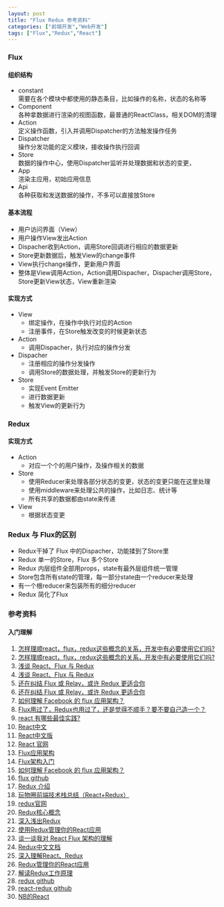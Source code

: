 ```yaml
---
layout: post
title: "Flux Redux 参考资料"
categories: ["前端开发","Web开发"]
tags: ["Flux","Redux","React"]
---
```


### Flux

#### 组织结构
- constant    
  需要在各个模块中都使用的静态条目，比如操作的名称，状态的名称等
- Component   
  各种拿数据进行渲染的视图函数，最普通的ReactClass，相关DOM的清理
- Action   
  定义操作函数，引入并调用Dispatcher的方法触发操作任务
- Dispatcher  
  操作分发功能的定义模块，接收操作执行回调
- Store  
  数据的操作中心，使用Dispatcher监听并处理数据和状态的变更，
- App  
  渲染主应用，初始应用信息
- Api  
  各种获取和发送数据的操作，不多可以直接放Store

#### 基本流程 
- 用户访问界面（View）
- 用户操作View发出Action
- Dispacher收到Action，调用Store回调进行相应的数据更新
- Store更新数据后，触发View的change事件
- View执行change操作，更新用户界面
- 整体是View调用Action，Action调用Dispacher，Dispacher调用Store，Store更新View状态，View重新渲染

#### 实现方式
- View
  - 绑定操作，在操作中执行对应的Action 
  - 注册事件，在Store触发改变的时候更新状态
- Action
  - 调用Dispacher，执行对应的操作分发
- Dispacher
  - 注册相应的操作分发操作
  - 调用Store的数据处理，并触发Store的更新行为
- Store
  - 实现Event Emitter
  - 进行数据更新
  - 触发View的更新行为


### Redux

#### 实现方式 
- Action
  - 对应一个个的用户操作，及操作相关的数据
- Store
  - 使用Reducer来处理各部分状态的变更，状态的变更只能在这里处理
  - 使用middleware来处理公共的操作，比如日志、统计等
  - 所有共享的数据都由state来传递
- View
  - 根据状态变更

### Redux 与 Flux的区别
- Redux干掉了 Flux 中的Dispacher，功能揉到了Store里
- Redux 单一的Store，Flux 多个Store
- Redux 内层组件全部用props，state有最外层组件统一管理
- Store包含所有state的管理，每一部分state由一个reducer来处理
- 有一个根reducer来包装所有的细分reducer
- Redux 简化了Flux




### 参考资料

####  入门理解

1. [怎样理顺react，flux，redux这些概念的关系，开发中有必要使用它们吗?](http://gold.xitu.io/entry/576cb79a2e958a0078d08b67)
2. [怎样理顺react，flux，redux这些概念的关系，开发中有必要使用它们吗?](https://www.zhihu.com/question/47686258)
3. [浅谈 React、Flux 与 Redux](http://www.tuicool.com/articles/3AFJNbj)
4. [浅谈 React、Flux 与 Redux](http://imweb.io/topic/57711e37f0a5487b05f325b5?utm_source=tuicool&utm_medium=referral)
5. [还在纠结 Flux 或 Relay，或许 Redux 更适合你](https://segmentfault.com/a/119000000309989)
6. [还在纠结 Flux 或 Relay，或许 Redux 更适合你](http://ruby-china.org/topics/26944)
7. [如何理解 Facebook 的 flux 应用架构？](https://www.zhihu.com/question/33864532?sort=created)
8. [Flux用过了，Redux也用过了，还是觉得不顺手？要不要自己造一个？](http://www.open-open.com/news/view/1877fc8)
9. [react 有哪些最佳实践?](https://www.zhihu.com/question/36516604)
10. [React中文](http://reactjs.cn/)
11. [React中文版](http://wiki.jikexueyuan.com/project/react/)
12. [React 官网](https://facebook.github.io/react/)
13. [Flux应用架构](http://reactjs.cn/react/docs/flux-overview.html)
14. [Flux架构入门](http://www.ruanyifeng.com/blog/2016/01/flux.html)
15. [如何理解 Facebook 的 flux 应用架构？](https://www.zhihu.com/question/33864532?sort=created)
16. [flux github](https://github.com/facebook/flux)
17. [Redux 介绍](https://segmentfault.com/a/1190000003503338?_ea=323420)
18. [玩物圈前端技术栈总结（React+Redux）](https://segmentfault.com/a/1190000004660725)
19. [redux官网](http://redux.js.org/)
20. [Redux核心概念](http://www.jianshu.com/p/3334467e4b32)
21. [深入浅出Redux](http://www.w3ctech.com/topic/1561)
22. [使用Redux管理你的React应用](http://www.cnblogs.com/matthewsun/p/4773646.html)
23. [谈一谈我对 React Flux 架构的理解](http://www.cocoachina.com/webapp/20150928/13600.html)
24. [Redux中文文档](http://cn.redux.js.org/docs/introduction/Motivation.html)
25. [深入理解React、Redux](http://www.jianshu.com/p/0e42799be566)
26. [Redux管理你的React应用](http://www.cnblogs.com/Leo_wl/p/4780750.html)
27. [解读Redux工作原理](https://segmentfault.com/a/1190000004236064?utm_source=Weibo)
28. [redux github](https://github.com/reactjs/redux)
29. [react-redux github](https://github.com/reactjs/react-redux)
30. [NB的React](https://github.com/enaqx/awesome-react)

